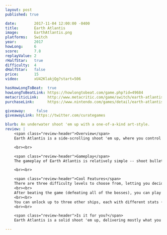 ```yaml
---
layout: post
published: true

date:        2017-11-04 12:00:00 -0400
title:       Earth Atlantis
image:       EarthAtlantis.png
platforms:   Switch
year:        2017
howLong:     6
score:       7.8
replayValue: 2
rHalfStar:   true
difficulty:  4
dHalfStar:   false
price:       15
video:       xU42KlakjQg?start=506

hasHowLongToBeat:  true
howLongToBeatLink: https://howlongtobeat.com/game.php?id=49684
metacriticLink:    http://www.metacritic.com/game/switch/earth-atlantis
purchaseLink:      https://www.nintendo.com/games/detail/earth-atlantis-switch

giveaway:     false
giveawayLink: https://twitter.com/curategames

blurb: An underwater shoot 'em up with a one-of-a-kind art-style.
review: |
    <span class="review-header">Overview</span>
    Earth Atlantis is a side-scrolling shoot 'em up, where you control a submarine and fire bullets to take out enemies and obtain upgrades. As opposed to the regular games of this genre, in Earth Atlantis you navigate around a maze-like map to reach your objectives. This requires you to constantly backtrack through the map, searching for newly opened passages and accessing different areas. Your primary goal in Earth Atlantis is to take out the 38 "large monsters", which are various bosses with different attack and movement patterns. Each boss has its own design in the game's unique and beautiful "old sketching" art-style.

    <br><br>

    <span class="review-header">Gameplay</span>
    The gameplay of Earth Atlantis is relatively simple -- shoot bullets to take out enemies, collect upgrades for your submarine, and turn your ship around. The ability to turn around your ship is a nice addition to game, adding a slight twist to the genre. This lets you shoot in the opposite direction and more easily navigate around the map. As you progress, enemies will grow in difficulty and you'll constantly come across bosses. You can check the map for where these bosses are, but it's up to you to figure out how to get there. Bosses are essentially very large enemies with a high amount of health and heavy damage-dealing attacks. They require well-timed dodging and, some of them, a good number of retries. To help fight these bosses, you want to collect powerups. One type of powerup upgrades your basic shots, adding more bullets per shot, which you can get by killing enemies. The second type of upgrade gives you a sort of special attack, such as homing missiles or bombs, and these you can collect from hidden crates or by killing bosses.

    <br><br>

    <span class="review-header">Cool Features</span>
    There are three difficulty levels to choose from, letting you decide how challenging you want the game to be. Bosses can one-shot you on Normal difficulty and sometimes you'll be faced with a barrage of enemies, so we recommend trying Easy first.
    <br><br>
    After beating the game (defeating all of the bosses), you can play in Hunter Mode, which is a "boss rush"-like mode, where you fight against as many bosses as you can in ten minutes, with each boss kill giving you more time.
    <br><br>
    You can unlock up to three other ships, each with different stats (damage, speed, bullet direction).
    <br><br>

    <span class="review-header">Is it for you?</span>
    Earth Atlantis is a solid shoot 'em up, delivering mostly what you would expect from the genre. The art-style may not be for everyone, but every aspect of it looks great. The game is quite difficult, even on Normal mode, and will require some patience and dedication to work your way through each of the bosses. Each time you die, you'll need to recollect upgrades, working your way back to a more powerful submarine. While this doesn't take more than a couple of minutes, it can get tiresome if you keep dying to the same boss. The maze-like map is a neat addition and makes you explore each nook and cranny of the map if you want to find the next boss. This is good for getting you to upgrade your ship and find some hidden crates for the stronger powerups, but be prepared to get lost of a few times. Overall, Earth Atlantis is an enjoyable game with a one-of-a-kind art-style, and if you don't mind backtracking, then this is one of the more stand-out shoot 'em ups.

---
```

